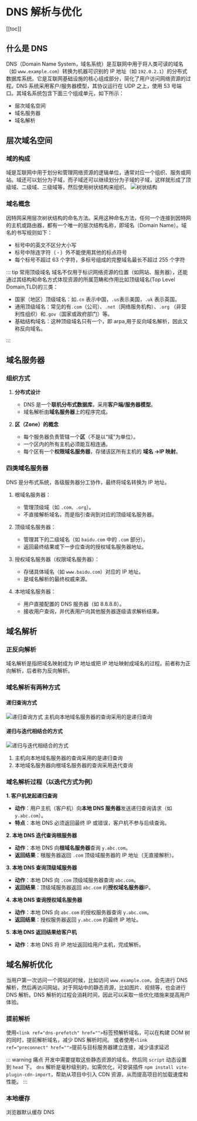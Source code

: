 # DNS 解析与优化

[[toc]]

## 什么是 DNS

DNS（Domain Name System，域名系统）是互联网中用于将人类可读的域名（如 `www.example.com`）转换为机器可识别的 IP 地址（如 `192.0.2.1`）的分布式数据库系统。它是互联网基础设施的核心组成部分，简化了用户访问网络资源的过程。DNS 系统采用客户/服务器模型，其协议运行在 UDP 之上，使用 53 号端口。其域名系统包含下面三个组成单元，如下所示：

- 层次域名空间
- 域名服务器
- 域名解析

## 层次域名空间

### 域的构成

域是互联网中用于划分和管理网络资源的逻辑单位，通常对应一个组织、服务或网站。域还可以划分为子域，而子域还可以继续划分为子域的子域，这样就形成了顶级域、二级域、三级域等，然后使用树状结构来组织。
![树状结构](https://image-bucket-1307756649.cos.ap-chengdu.myqcloud.com/image/20250716160245040.png)

### 域名概念

因特网采用层次树状结构的命名方法。采用这种命名方法，任何一个连接到因特网的主机或路由器，都有一个唯一的层次结构名称，即域名（Domain Name）。域名的书写规则如下：

- 标号中的英文不区分大小写
- 标号中除连字符（`・`）外不能使用其他的标点符号
- 每个标号不超过 63 个字符，多标号组成的完整域名最长不超过 255 个字符

::: tip 常用顶级域名
域名不仅用于标识网络资源的位置（如网站、服务器），还能通过其结构和命名方式体现资源的所属范畴和作用比如顶级域名(Top Level Domain,TLD)的三类：

- 国家（地区）顶级域名：如`.cn` 表示中国，`.us`表示美国，`.uk` 表示英国。
- 通用顶级域名：常见的有`.com`（公司）、`.net`（网络服务机构）、`.org` （非营利性组织）和`.gov`（国家或政府部门）等。
- 基础结构域名：这种顶级域名只有一个，即 arpa,用于反向域名解析，因此又称反向域名。

:::

## 域名服务器

### 组织方式

1. **分布式设计**

   - DNS 是一个**联机分布式数据库**，采用**客户端/服务器模型**。
   - 域名解析由**域名服务器**上的程序完成。

2. **区（Zone）的概念**

   - 每个服务器负责管辖一个**区**（不是以“域”为单位）。
   - 一个区内的所有主机必须能互相连通。
   - 每个区有一个**权限域名服务器**，存储该区所有主机的 **域名 →IP 映射**。

### 四类域名服务器

DNS 是分布式系统，各级服务器分工协作，最终将域名转换为 IP 地址。

1. 根域名服务器：

   - 管理顶级域（如 `.com、.org`）。
   - 不直接解析域名，而是指引查询到对应的顶级域名服务器。

2. 顶级域名服务器：

   - 管理其下的二级域名（如 `baidu.com` 中的 `.com` 部分）。
   - 返回最终结果或下一步应查询的授权域名服务器地址。

3. 授权域名服务器（权限域名服务器）：

   - 存储具体域名（如 `www.baidu.com`）对应的 IP 地址。
   - 是域名解析的最终权威来源。

4. 本地域名服务器：
   - 用户直接配置的 DNS 服务器（如 8.8.8.8）。
   - 接收用户查询，并代表用户向其他服务器逐级请求解析结果。

## 域名解析

### 正反向解析

域名解析是指把域名映射成为 IP 地址或把 IP 地址映射成域名的过程。前者称为正向解析，后者称为反向解析。

### 域名解析有两种方式

#### 递归查询方式

![递归查询方式](https://image-bucket-1307756649.cos.ap-chengdu.myqcloud.com/image/20250716165741808.png)
主机向本地域名服务器的查询采用的是递归查询

#### 递归与迭代相结合的方式

![递归与迭代相结合的方式](https://image-bucket-1307756649.cos.ap-chengdu.myqcloud.com/image/20250716165713640.png)

1. 主机向本地域名服务器的查询采用的是递归查询
2. 本地域名服务器向根域名服务器的查询采用迭代查询

### 域名解析过程（以迭代方式为例）

**1. 客户机发起递归查询**

- **动作**：用户主机（客户机）向**本地 DNS 服务器**发送递归查询请求（如 `y.abc.com`）。
- **特点**：本地 DNS 必须返回最终 IP 或错误，客户机不参与后续查询。

**2. 本地 DNS 迭代查询根服务器**

- **动作**：本地 DNS 向**根域名服务器**查询 `y.abc.com`。
- **返回结果**：根服务器返回 `.com` 顶级域服务器的 IP 地址（无直接解析）。

**3. 本地 DNS 查询顶级域服务器**

- **动作**：本地 DNS 向 `.com` 顶级域服务器查询 `abc.com`。
- **返回结果**：顶级域服务器返回 `abc.com` 的**授权域名服务器**IP。

**4. 本地 DNS 查询授权域名服务器**

- **动作**：本地 DNS 向 `abc.com` 的授权服务器查询 `y.abc.com`。
- **返回结果**：授权服务器返回 `y.abc.com` 的最终 IP 地址。

**5. 本地 DNS 返回结果给客户机**

- **动作**：本地 DNS 将 IP 地址返回给用户主机，完成解析。

## 域名解析优化

当用户第一次访问一个网站的时候，比如访问 `www.example.com`，会先进行 DNS 解析，然后再访问网站，对于网站中的静态资源，比如图片、视频等，也会进行 DNS 解析。DNS 解析的过程会消耗时间，因此可以采取一些优化措施来提高用户体验。

### 提前解析

使用`<link ref="dns-prefetch" href="">`标签预解析域名，可以在构建 DOM 树的同时，提前解析域名，减少 DNS 解析时间。
或者使用`<link ref="preconnect" href="">`提前与目标服务器建立连接，减少请求延迟

::: warning 痛点
开发中需要提取这些静态资源的域名，然后同 `script` 动态设置到 `head` 下。
`dns` 解析是毫秒级别的，如需优化，可安装插件 `npm install vite-plugin-cdn-import`，帮助从项目中引入 CDN 资源，从而提高项目的加载速度和性能。
:::

### 本地缓存

浏览器默认缓存 DNS
